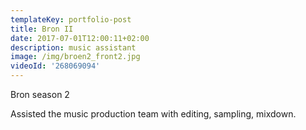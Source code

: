 ```yaml
---
templateKey: portfolio-post
title: Bron II
date: 2017-07-01T12:00:11+02:00
description: music assistant
image: /img/broen2_front2.jpg
videoId: '268069094'
---
```

Bron season 2 

Assisted the music production team with editing, sampling, mixdown.
